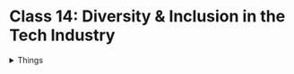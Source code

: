 # Class 14: Diversity & Inclusion in the Tech Industry

<details markdown="block"><summary>Things</summary>

### <li> What occurred during the same time as the beginning of the decline of women in computer science?</li>

Personal computers began showing up in US homes in significant numbers. This resulted in a narrative that said computers were for boys.

### <li> Why does it matter that males had been playing on computers growing up?</li>

It helped define who geeks were, and it created techie culture.

### <li> Ask the question: Why diversity matters to your tech company</li>

Because it leads to a wider range of perspectives, ideas, and approaches. It also helps us better understand our users and a more diverse user base.

### <li> When are diversity efforts most successful?</li>

WHen they are integrated into the company’s culture and values, rather than just becoming another box to check off.

### <li> Why do diverse companies perform better?</li>

Becuase they bring a wider range of perspectives. They also tend to be more innovative. They also tend to be more profitable.

### <li> Give an example of how a diverse company can serve a diverse user base or vise-versa.</li>

By having a diverse team, you can better understand your users and their needs. You can also better understand how to market to them, and how to make your product more accessible to them.

</details>
